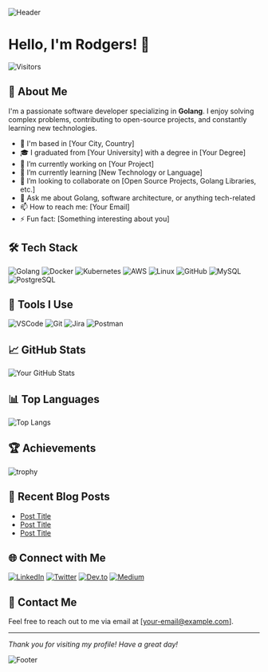 ![Header](https://your-image-url.com)

# Hello, I'm Rodgers! 👋

![Visitors](https://visitor-badge.laobi.icu/badge?page_id=yourusername.yourusername)

## 🚀 About Me

I'm a passionate software developer specializing in **Golang**. I enjoy solving complex problems, contributing to open-source projects, and constantly learning new technologies.

- 🏡 I'm based in [Your City, Country]
- 🎓 I graduated from [Your University] with a degree in [Your Degree]
- 🔭 I’m currently working on [Your Project]
- 🌱 I’m currently learning [New Technology or Language]
- 👯 I’m looking to collaborate on [Open Source Projects, Golang Libraries, etc.]
- 💬 Ask me about Golang, software architecture, or anything tech-related
- 📫 How to reach me: [Your Email]
- ⚡ Fun fact: [Something interesting about you]

## 🛠️ Tech Stack

![Golang](https://img.shields.io/badge/Golang-%2300ADD8.svg?style=for-the-badge&logo=go&logoColor=white)
![Docker](https://img.shields.io/badge/Docker-%230db7ed.svg?style=for-the-badge&logo=docker&logoColor=white)
![Kubernetes](https://img.shields.io/badge/Kubernetes-%23326ce5.svg?style=for-the-badge&logo=kubernetes&logoColor=white)
![AWS](https://img.shields.io/badge/AWS-%23232F3E.svg?style=for-the-badge&logo=amazon-aws&logoColor=white)
![Linux](https://img.shields.io/badge/Linux-%23FCC624.svg?style=for-the-badge&logo=linux&logoColor=white)
![GitHub](https://img.shields.io/badge/GitHub-%23181717.svg?style=for-the-badge&logo=github&logoColor=white)
![MySQL](https://img.shields.io/badge/MySQL-%234479A1.svg?style=for-the-badge&logo=mysql&logoColor=white)
![PostgreSQL](https://img.shields.io/badge/PostgreSQL-%23336791.svg?style=for-the-badge&logo=postgresql&logoColor=white)

## 🔧 Tools I Use

![VSCode](https://img.shields.io/badge/VSCode-%23007ACC.svg?style=for-the-badge&logo=visual-studio-code&logoColor=white)
![Git](https://img.shields.io/badge/Git-%23F05033.svg?style=for-the-badge&logo=git&logoColor=white)
![Jira](https://img.shields.io/badge/Jira-%230A0FFF.svg?style=for-the-badge&logo=jira&logoColor=white)
![Postman](https://img.shields.io/badge/Postman-%23FF6C37.svg?style=for-the-badge&logo=postman&logoColor=white)

## 📈 GitHub Stats

![Your GitHub Stats](https://github-readme-stats.vercel.app/api?username=yourusername&show_icons=true&theme=radical)

## 📊 Top Languages

![Top Langs](https://github-readme-stats.vercel.app/api/top-langs/?username=yourusername&layout=compact&theme=radical)

## 🏆 Achievements

![trophy](https://github-profile-trophy.vercel.app/?username=yourusername&theme=onedark)

## 📝 Recent Blog Posts

<!-- BLOG-POST-LIST:START -->
- [Post Title](https://yourblog.com/post-link)
- [Post Title](https://yourblog.com/post-link)
- [Post Title](https://yourblog.com/post-link)
<!-- BLOG-POST-LIST:END -->

## 🌐 Connect with Me

[![LinkedIn](https://img.shields.io/badge/LinkedIn-%230077B5.svg?style=for-the-badge&logo=linkedin&logoColor=white)](https://linkedin.com/in/yourprofile)
[![Twitter](https://img.shields.io/badge/Twitter-%231DA1F2.svg?style=for-the-badge&logo=twitter&logoColor=white)](https://twitter.com/yourprofile)
[![Dev.to](https://img.shields.io/badge/Dev.to-%230A0A0A.svg?style=for-the-badge&logo=dev.to&logoColor=white)](https://dev.to/yourprofile)
[![Medium](https://img.shields.io/badge/Medium-%23000000.svg?style=for-the-badge&logo=medium&logoColor=white)](https://medium.com/@yourprofile)

## 📧 Contact Me

Feel free to reach out to me via email at [your-email@example.com].

---

*Thank you for visiting my profile! Have a great day!*

![Footer](https://your-footer-image-url.com)

